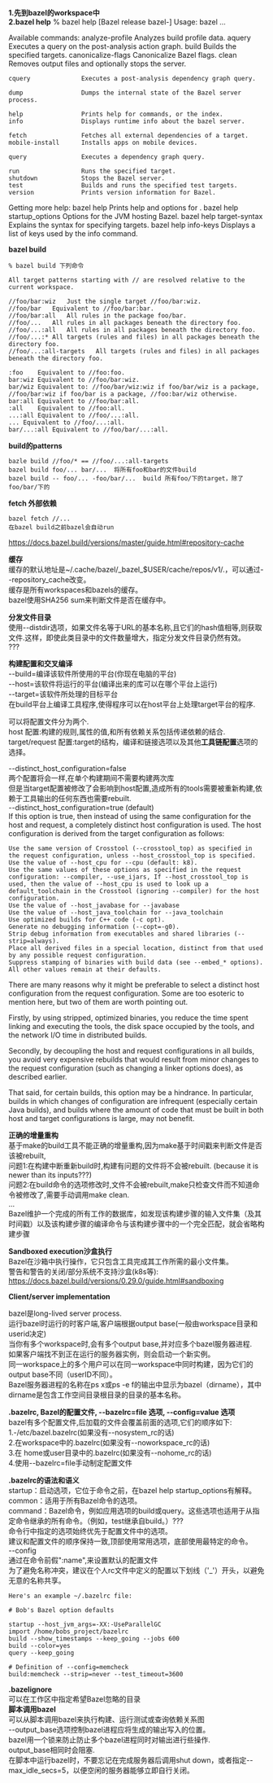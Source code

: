 **1.先到bazel的workspace中**  
**2.bazel help**
  % bazel help
                             [Bazel release bazel-<version>]
  Usage: bazel <command> <options> ...

  Available commands:
    analyze-profile     Analyzes build profile data.
    aquery              Executes a query on the post-analysis action graph.
    build               Builds the specified targets.
    canonicalize-flags  Canonicalize Bazel flags.
    clean               Removes output files and optionally stops the server.

    cquery              Executes a post-analysis dependency graph query.

    dump                Dumps the internal state of the Bazel server process.

    help                Prints help for commands, or the index.
    info                Displays runtime info about the bazel server.

    fetch               Fetches all external dependencies of a target.
    mobile-install      Installs apps on mobile devices.

    query               Executes a dependency graph query.

    run                 Runs the specified target.
    shutdown            Stops the Bazel server.
    test                Builds and runs the specified test targets.
    version             Prints version information for Bazel.

  Getting more help:
    bazel help <command>
                     Prints help and options for <command>.
    bazel help startup_options
                     Options for the JVM hosting Bazel.
    bazel help target-syntax
                     Explains the syntax for specifying targets.
    bazel help info-keys
                     Displays a list of keys used by the info command.

**bazel build**  
 
    % bazel build 下列命令

    All target patterns starting with // are resolved relative to the current workspace.
    
    //foo/bar:wiz	Just the single target //foo/bar:wiz.
    //foo/bar	Equivalent to //foo/bar:bar.
    //foo/bar:all	All rules in the package foo/bar.
    //foo/...	All rules in all packages beneath the directory foo.
    //foo/...:all	All rules in all packages beneath the directory foo.
    //foo/...:*	All targets (rules and files) in all packages beneath the directory foo.
    //foo/...:all-targets	All targets (rules and files) in all packages beneath the directory foo.

    :foo	Equivalent to //foo:foo.
    bar:wiz	Equivalent to //foo/bar:wiz.
    bar/wiz	Equivalent to: //foo/bar/wiz:wiz if foo/bar/wiz is a package, //foo/bar:wiz if foo/bar is a package, //foo:bar/wiz otherwise.
    bar:all	Equivalent to //foo/bar:all.
    :all	Equivalent to //foo:all.
    ...:all	Equivalent to //foo/...:all.
    ...	Equivalent to //foo/...:all.
    bar/...:all	Equivalent to //foo/bar/...:all.
    
**build的patterns**  
    
    bazle build //foo/* == //foo/...:all-targets
    bazel build foo/... bar/...  将所有foo和bar的文件build
    bazel build -- foo/... -foo/bar/...  build 所有foo/下的target，除了foo/bar/下的
    
**fetch 外部依赖**  
    
    bazel fetch //...
    在bazel build之前bazel会自动run  
   https://docs.bazel.build/versions/master/guide.html#repository-cache
 
**缓存**  
缓存的默认地址是~/.cache/bazel/\_bazel\_$USER/cache/repos/v1/.，可以通过--repository_cache改变。  
缓存是所有workspaces和bazels的缓存。  
bazel使用SHA256 sum来判断文件是否在缓存中。  

**分发文件目录**  
使用--distdir选项，如果文件名等于URL的基本名称,且它们的hash值相等,则获取文件.这样，即使此类目录中的文件数量增大，指定分发文件目录仍然有效。  
???   

**构建配置和交叉编译**  
--build=编译该软件所使用的平台(你现在电脑的平台)  
--host=该软件将运行的平台(编译出来的库可以在哪个平台上运行)  
--target=该软件所处理的目标平台  
在build平台上编译工具程序,使得程序可以在host平台上处理target平台的程序.

可以将配置文件分为两个.  
host 配置:构建的规则,属性的值,和所有依赖关系包括传递依赖的结合.  
target/request 配置:target的结构，编译和链接选项以及其他**工具链配置**选项的选择。  

--distinct_host_configuration=false  
两个配置将会一样,在单个构建期间不需要构建两次库   
但是当target配置被修改了会影响到host配置,造成所有的tools需要被重新构建,依赖于工具输出的任何东西也需要rebuilt.  
--distinct_host_configuration=true (default)  
 If this option is true, then instead of using the same configuration for the host and request, a completely distinct host configuration is used. The host configuration is derived from the target configuration as follows:

    Use the same version of Crosstool (--crosstool_top) as specified in the request configuration, unless --host_crosstool_top is specified.
    Use the value of --host_cpu for --cpu (default: k8).
    Use the same values of these options as specified in the request configuration: --compiler, --use_ijars, If --host_crosstool_top is used, then the value of --host_cpu is used to look up a default_toolchain in the Crosstool (ignoring --compiler) for the host configuration.
    Use the value of --host_javabase for --javabase
    Use the value of --host_java_toolchain for --java_toolchain
    Use optimized builds for C++ code (-c opt).
    Generate no debugging information (--copt=-g0).
    Strip debug information from executables and shared libraries (--strip=always).
    Place all derived files in a special location, distinct from that used by any possible request configuration.
    Suppress stamping of binaries with build data (see --embed_* options).
    All other values remain at their defaults.

There are many reasons why it might be preferable to select a distinct host configuration from the request configuration. Some are too esoteric to mention here, but two of them are worth pointing out.

Firstly, by using stripped, optimized binaries, you reduce the time spent linking and executing the tools, the disk space occupied by the tools, and the network I/O time in distributed builds.

Secondly, by decoupling the host and request configurations in all builds, you avoid very expensive rebuilds that would result from minor changes to the request configuration (such as changing a linker options does), as described earlier.

That said, for certain builds, this option may be a hindrance. In particular, builds in which changes of configuration are infrequent (especially certain Java builds), and builds where the amount of code that must be built in both host and target configurations is large, may not benefit.   


**正确的增量重构**  
基于make的build工具不能正确的增量重构,因为make基于时间戳来判断文件是否该被rebuilt,  
问题1:在构建中断重新build时,构建有问题的文件将不会被rebuilt.  (because it is newer than its inputs???)   
问题2:在build命令的选项修改时,文件不会被rebuilt,make只检查文件而不知道命令被修改了,需要手动调用make clean.  
...  
Bazel维护一个完成的所有工作的数据库，如发现该构建步骤的输入文件集（及其时间戳）以及该构建步骤的编译命令与该构建步骤中的一个完全匹配，就会省略构建步骤  

**Sandboxed execution沙盒执行**  
Bazel在沙箱中执行操作，它只包含工具完成其工作所需的最小文件集。  
警告和警告的关闭/部分系统不支持沙盒(k8s等):
https://docs.bazel.build/versions/0.29.0/guide.html#sandboxing  

**Client/server implementation**  

bazel是long-lived server process.  
运行bazel时运行的时客户端,客户端根据output base(一般由workspace目录和userid决定)  
当你有多个workspace时,会有多个output base,并对应多个bazel服务器进程.  
如果客户端找不到正在运行的服务器实例，则会启动一个新实例。  
同一workspace上的多个用户可以在同一workspace中同时构建，因为它们的output base不同（userID不同）。  
Bazel服务器进程的名称在ps x或ps -e f的输出中显示为bazel（dirname），其中dirname是包含工作空间目录根目录的目录的基本名称。  

**.bazelrc, Bazel的配置文件, --bazelrc=file 选项,  --config=value 选项**  
bazel有多个配置文件,后加载的文件会覆盖前面的选项,它们的顺序如下:  
1.-/etc/bazel.bazelrc(如果没有--nosystem_rc的话)  
2.在workspace中的.bazelrc(如果没有--noworkspace_rc的话)  
3.在 home或user目录中的.bazelrc(如果没有--nohome_rc的话)  
4.使用--bazelrc=file手动制定配置文件  

**.bazelrc的语法和语义**  
startup：启动选项，它位于命令之前，在bazel help startup_options有解释。  
common：适用于所有Bazel命令的选项。  
command：Bazel命令，例如应用选项的build或query。这些选项也适用于从指定命令继承的所有命令。（例如，test继承自build。）???  
命令行中指定的选项始终优先于配置文件中的选项。  
建议和配置文件的顺序保持一致,顶部使用常用选项，底部使用最特定的命令。  
--config  
 通过在命令前假":name",来设置默认的配置文件  
 为了避免名称冲突，建议在个人rc文件中定义的配置以下划线（'\_'）开头，以避免无意的名称共享。
 
    Here's an example ~/.bazelrc file:

    # Bob's Bazel option defaults

    startup --host_jvm_args=-XX:-UseParallelGC
    import /home/bobs_project/bazelrc
    build --show_timestamps --keep_going --jobs 600
    build --color=yes
    query --keep_going

    # Definition of --config=memcheck
    build:memcheck --strip=never --test_timeout=3600

**.bazelignore**  
可以在工作区中指定希望Bazel忽略的目录  
**脚本调用bazel**  
可以从脚本调用bazel来执行构建、运行测试或查询依赖关系图  
--output_base选项控制bazel进程应将生成的输出写入的位置。  
bazel用一个锁来防止防止多个bazel进程同时对输出进行些操作.  
output_base相同时会阻塞.  
在脚本中运行bazel时，不要忘记在完成服务器后调用shut down，或者指定--max_idle_secs=5，以便空闲的服务器能够立即自行关闭。  


 
